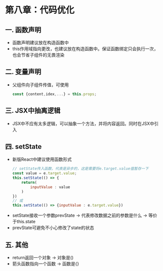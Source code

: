 # 第八章：代码优化

## 一. 函数声明

* 函数声明建议放在构造函数中
* this作用域指向更改，也建议放在构造函数中。保证函数绑定只会执行一次，也会节省子组件的无畏渲染

## 二. 变量声明

* 父组件向子组件传值，可使用
    ```javascript
    const {content,idex,...} = this.props;
    ```

## 三. JSX中抽离逻辑
* JSX中不应有太多逻辑，可以抽象一个方法，并将内容返回。同时在JSX中引入

## 四. setState
* 新版React中建议使用函数形式
    ```javascript
    // setState传入函数，代表是异步的，这是需要将e.target.value值暂存一下
    const value = e.target.value;
    this.setState(() => {
        return(
            inputValue : value
        )
    })
    // 或
    this.setState(() => {inputValue : e.target.value})
    ```
* setState接收一个参数prevState -> 代表修改数据之前的参数是什么 -> 等价于this.state
* prevState可避免不小心修改了state的状态

## 五. 其他
* return返回一个对象 -> 对象是()
* 箭头函数指向一个函数 -> 函数是{}



<comment/>
